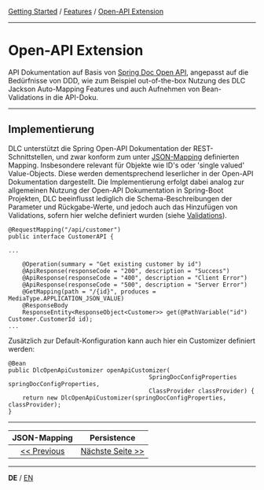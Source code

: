 [Getting Started](../index_de.md) / [Features](../guides/features_de.md) / [Open-API Extension](open_api_extension_de.md)

---

# Open-API Extension
API Dokumentation auf Basis von [Spring Doc Open API](https://springdoc.org/), angepasst auf die Bedürfnisse von DDD,
wie zum Beispiel out-of-the-box Nutzung des DLC Jackson Auto-Mapping Features und auch Aufnehmen von Bean-Validations 
in die API-Doku.

---

## Implementierung
DLC unterstützt die Spring Open-API Dokumentation der REST-Schnittstellen,
und zwar konform zum unter [JSON-Mapping](json_mapping_de.md) definierten Mapping.
Insbesondere relevant für Objekte wie ID's oder 'single valued' Value-Objects.
Diese werden dementsprechend leserlicher in der Open-API Dokumentation dargestellt.
Die Implementierung erfolgt dabei analog zur allgemeinen Nutzung der Open-API Dokumentation
in Spring-Boot Projekten, DLC beeinflusst lediglich die Schema-Beschreibungen der Parameter und
Rückgabe-Werte, und jedoch auch das Hinzufügen von Validations, sofern hier welche definiert wurden (siehe [Validations](validation_support_de.md)).

```
@RequestMapping("/api/customer")
public interface CustomerAPI {

...

    @Operation(summary = "Get existing customer by id")
    @ApiResponse(responseCode = "200", description = "Success")
    @ApiResponse(responseCode = "400", description = "Client Error")
    @ApiResponse(responseCode = "500", description = "Server Error")
    @GetMapping(path = "/{id}", produces = MediaType.APPLICATION_JSON_VALUE)
    @ResponseBody
    ResponseEntity<ResponseObject<Customer>> get(@PathVariable("id") Customer.CustomerId id);
...
```

Zusätzlich zur Default-Konfiguration kann auch hier ein Customizer definiert werden:
```
@Bean
public DlcOpenApiCustomizer openApiCustomizer(
                                        SpringDocConfigProperties springDocConfigProperties,
                                        ClassProvider classProvider) {
    return new DlcOpenApiCustomizer(springDocConfigProperties, classProvider);
}
```

---

|            **JSON-Mapping**             |           **Persistence**            |
|:---------------------------------------:|:------------------------------------:|
| [<< Previous](json_mapping_de.md) | [Nächste Seite >>](persistence_de.md) |

---

**DE** / [EN](../../english/features/open_api_extension_en.md)
